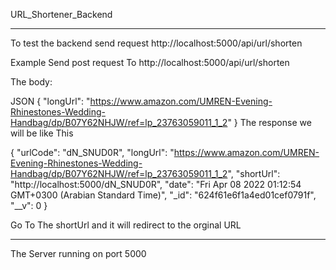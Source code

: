 URL_Shortener_Backend
_______________________________
To test the backend send request
http://localhost:5000/api/url/shorten



Example
Send post request To http://localhost:5000/api/url/shorten

The body:

JSON
{
    "longUrl": "https://www.amazon.com/UMREN-Evening-Rhinestones-Wedding-Handbag/dp/B07Y62NHJW/ref=lp_23763059011_1_2"
}
The response we will be like This 

{
    "urlCode": "dN_SNUD0R",
    "longUrl": "https://www.amazon.com/UMREN-Evening-Rhinestones-Wedding-Handbag/dp/B07Y62NHJW/ref=lp_23763059011_1_2",
    "shortUrl": "http://localhost:5000/dN_SNUD0R",
    "date": "Fri Apr 08 2022 01:12:54 GMT+0300 (Arabian Standard Time)",
    "_id": "624f61e6f1a4ed01cef0791f",
    "__v": 0
}

Go To The shortUrl and it will redirect to the orginal URL
_______________________________
The Server running on port 5000
